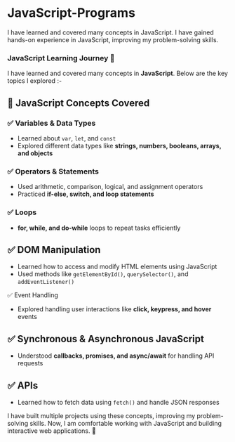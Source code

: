 # JavaScript-Programs
I have learned and covered many concepts in JavaScript. I have gained hands-on experience in JavaScript, improving my problem-solving skills.


### JavaScript Learning Journey 🚀
I have learned and covered many concepts in **JavaScript**. 
Below are the key topics I explored :-

## 📌 JavaScript Concepts Covered
### ✅ Variables & Data Types  
- Learned about `var`, `let`, and `const`  
- Explored different data types like **strings, numbers, booleans, arrays, and objects**  

### ✅ Operators & Statements  
- Used arithmetic, comparison, logical, and assignment operators  
- Practiced **if-else, switch, and loop statements**  

### ✅ Loops  
- **for, while, and do-while** loops to repeat tasks efficiently  

## ✅ DOM Manipulation  
- Learned how to access and modify HTML elements using JavaScript 
- Used methods like `getElementById()`, `querySelector()`, and `addEventListener()`  

 ✅ Event Handling  
- Explored handling user interactions like **click, keypress, and hover** events  

## ✅ Synchronous & Asynchronous JavaScript  
- Understood **callbacks, promises, and async/await** for handling API requests  

## ✅ APIs  
- Learned how to fetch data using `fetch()` and handle JSON responses  

I have built multiple projects using these concepts, improving my problem-solving skills. Now, I am comfortable working with JavaScript and building interactive web applications. 🚀  
